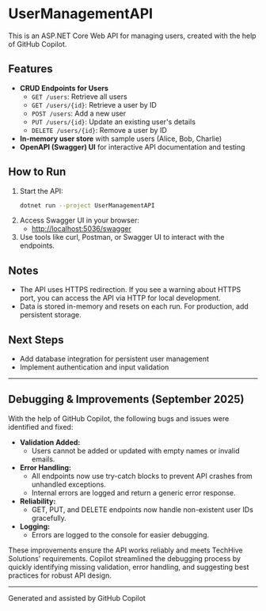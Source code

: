 # UserManagementAPI

This is an ASP.NET Core Web API for managing users, created with the help of GitHub Copilot.

## Features

- **CRUD Endpoints for Users**
  - `GET /users`: Retrieve all users
  - `GET /users/{id}`: Retrieve a user by ID
  - `POST /users`: Add a new user
  - `PUT /users/{id}`: Update an existing user's details
  - `DELETE /users/{id}`: Remove a user by ID
- **In-memory user store** with sample users (Alice, Bob, Charlie)
- **OpenAPI (Swagger) UI** for interactive API documentation and testing

## How to Run

1. Start the API:
   ```bash
   dotnet run --project UserManagementAPI
   ```
2. Access Swagger UI in your browser:
   - [http://localhost:5036/swagger](http://localhost:5036/swagger)
3. Use tools like curl, Postman, or Swagger UI to interact with the endpoints.

## Notes

- The API uses HTTPS redirection. If you see a warning about HTTPS port, you can access the API via HTTP for local development.
- Data is stored in-memory and resets on each run. For production, add persistent storage.

## Next Steps

- Add database integration for persistent user management
- Implement authentication and input validation

---

## Debugging & Improvements (September 2025)

With the help of GitHub Copilot, the following bugs and issues were identified and fixed:

- **Validation Added:**
  - Users cannot be added or updated with empty names or invalid emails.
- **Error Handling:**
  - All endpoints now use try-catch blocks to prevent API crashes from unhandled exceptions.
  - Internal errors are logged and return a generic error response.
- **Reliability:**
  - GET, PUT, and DELETE endpoints now handle non-existent user IDs gracefully.
- **Logging:**
  - Errors are logged to the console for easier debugging.

These improvements ensure the API works reliably and meets TechHive Solutions' requirements. Copilot streamlined the debugging process by quickly identifying missing validation, error handling, and suggesting best practices for robust API design.

---

Generated and assisted by GitHub Copilot

